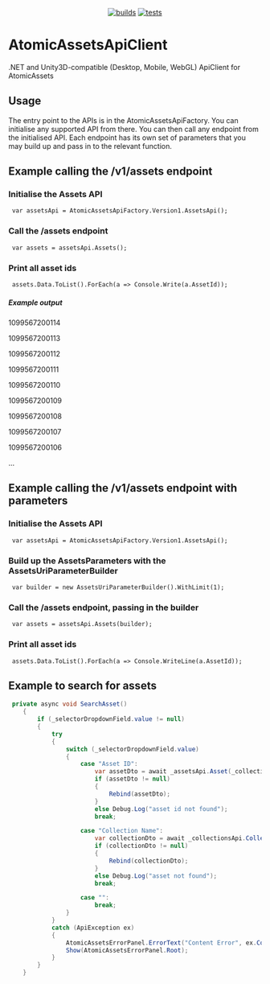 <div align="center">

[![builds](https://github.com/liquiidio/AtomicAssetsApiClient-Private/actions/workflows/dotnet-build.yml/badge.svg)](https://github.com/liquiidio/AtomicAssetsApiClient-Private/actions/workflows/dotnet-build.yml)
[![tests](https://github.com/liquiidio/AtomicAssetsApiClient-Private/actions/workflows/dotnet-test.yml/badge.svg)](https://github.com/liquiidio/AtomicAssetsApiClient-Private/actions/workflows/dotnet-test.yml)
       
</div>

# AtomicAssetsApiClient

.NET and Unity3D-compatible (Desktop, Mobile, WebGL) ApiClient for AtomicAssets

 ## Usage

 The entry point to the APIs is in the AtomicAssetsApiFactory. You can initialise any supported API from there.
 You can then call any endpoint from the initialised API.
 Each endpoint has its own set of parameters that you may build up and pass in to the relevant function.

 ## Example calling the /v1/assets endpoint
 ### Initialise the Assets API

     var assetsApi = AtomicAssetsApiFactory.Version1.AssetsApi();

 
 ### Call the /assets endpoint

     var assets = assetsApi.Assets();

 
 ### Print all asset ids

     assets.Data.ToList().ForEach(a => Console.Write(a.AssetId));

 
 ##### Example output

1099567200114

1099567200113  

1099567200112  

1099567200111 

1099567200110  

1099567200109  

1099567200108 

1099567200107 

1099567200106  

...

 
 ## Example calling the /v1/assets endpoint with parameters
 ### Initialise the Assets API

     var assetsApi = AtomicAssetsApiFactory.Version1.AssetsApi();

 
 ### Build up the AssetsParameters with the AssetsUriParameterBuilder

     var builder = new AssetsUriParameterBuilder().WithLimit(1);

 
 ### Call the /assets endpoint, passing in the builder

     var assets = assetsApi.Assets(builder);

 
 ### Print all asset ids

     assets.Data.ToList().ForEach(a => Console.WriteLine(a.AssetId));


 ## Example to search for assets

```csharp
 private async void SearchAsset()
    {
        if (_selectorDropdownField.value != null)
        {
            try
            {
                switch (_selectorDropdownField.value)
                {
                    case "Asset ID":
                        var assetDto = await _assetsApi.Asset(_collectionNameOrAssetId.value);
                        if (assetDto != null)
                        {
                            Rebind(assetDto);
                        }
                        else Debug.Log("asset id not found");
                        break;

                    case "Collection Name":
                        var collectionDto = await _collectionsApi.Collection(_collectionNameOrAssetId.value);
                        if (collectionDto != null)
                        {
                            Rebind(collectionDto);
                        }
                        else Debug.Log("asset not found");
                        break;

                    case "":
                        break;
                }
            }
            catch (ApiException ex)
            {
                AtomicAssetsErrorPanel.ErrorText("Content Error", ex.Content);
                Show(AtomicAssetsErrorPanel.Root);
            }
        }
    }
```





